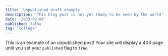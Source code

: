 ```yaml
---
title: 'Unpublished draft example'
description: 'This blog post is not yet ready to be seen by the world'
date: '2023-02-06'
published: false
tag: "college"
---
```


This is an example of an unpublished post! Your site will display a 404 page until you set your `published` flag to `true`.
